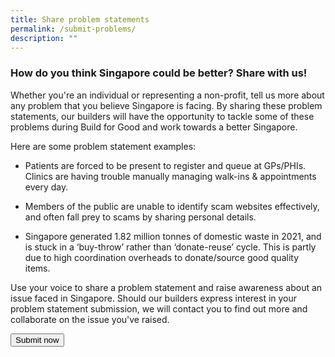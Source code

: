 ```yaml
---
title: Share problem statements
permalink: /submit-problems/
description: ""
---
```

### **How do you think Singapore could be better? Share with us!**

Whether you're an individual or representing a non-profit, tell us more about any problem that you believe Singapore is facing. By sharing these problem statements, our builders will have the opportunity to tackle some of these problems during Build for Good and work towards a better Singapore.

Here are some problem statement examples:

* Patients are forced to be present to register and queue at GPs/PHIs. Clinics are having trouble manually managing walk-ins &amp; appointments every day.

* Members of the public are unable to identify scam websites effectively, and often fall prey to scams by sharing personal details.

* Singapore generated 1.82 million tonnes of domestic waste in 2021, and is stuck in a ‘buy-throw’ rather than ‘donate-reuse’ cycle. This is partly due to high coordination overheads to donate/source good quality items.

Use your voice to share a problem statement and raise awareness about an issue faced in Singapore. Should our builders express interest in your problem statement submission, we will contact you to find out more and collaborate on the issue you've raised. 

<a href="https://go.gov.sg/buildforgood-ps">
    <button class="bp-button is-secondary is-medium has-text-white is-uppercase search-button">
        Submit now
    </button>
</a>